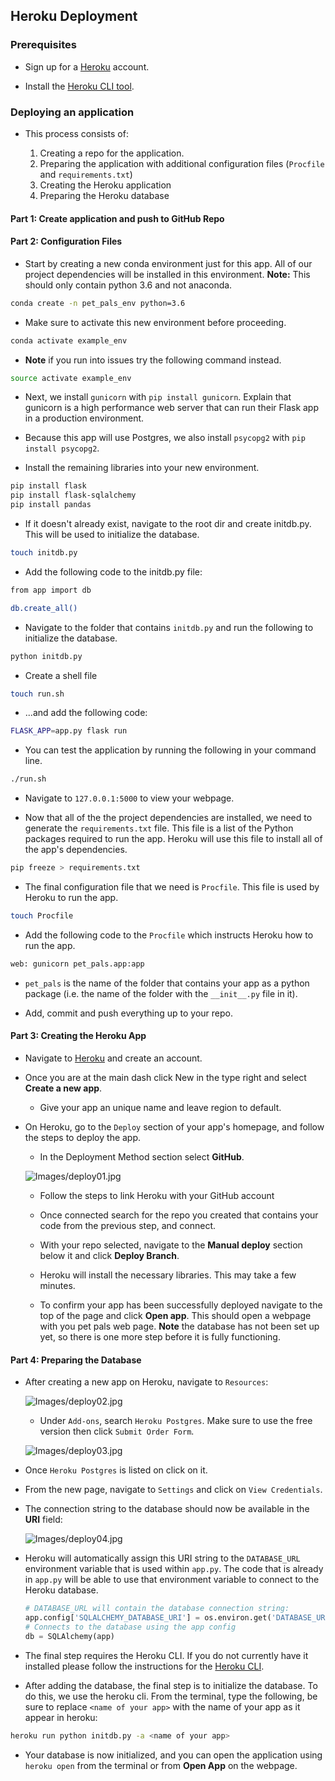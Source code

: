 ## Heroku Deployment

### Prerequisites

* Sign up for a [Heroku](https://www.heroku.com) account.

* Install the [Heroku CLI tool](https://devcenter.heroku.com/articles/heroku-cli#download-and-install).

### Deploying an application

* This process consists of:

  1. Creating a repo for the application.
  2. Preparing the application with additional configuration files (`Procfile` and `requirements.txt`)
  3. Creating the Heroku application
  4. Preparing the Heroku database

#### Part 1: Create application and push to GitHub Repo


#### Part 2: Configuration Files

* Start by creating a new conda environment just for this app. All of our project dependencies will be installed in this environment. **Note:** This should only contain python 3.6 and not anaconda.

```sh
conda create -n pet_pals_env python=3.6
```

* Make sure to activate this new environment before proceeding.

```sh
conda activate example_env
```

* **Note** if you run into issues try the following command instead.

```sh
source activate example_env
```

* Next, we install `gunicorn` with `pip install gunicorn`. Explain that gunicorn is a high performance web server that can run their Flask app in a production environment.

* Because this app will use Postgres, we also install `psycopg2` with `pip install psycopg2`.

* Install the remaining libraries into your new environment.

```sh
pip install flask
pip install flask-sqlalchemy
pip install pandas
```

* If it doesn't already exist, navigate to the root dir and create initdb.py. This will be used to initialize the database.

```sh
touch initdb.py
```

* Add the following code to the initdb.py file:

```sh
from app import db

db.create_all()
```

* Navigate to the folder that contains `initdb.py` and run the following to initialize the database.

```sh
python initdb.py
```

* Create a shell file

```sh
touch run.sh
```

* ...and add the following code:

```sh
FLASK_APP=app.py flask run
```

* You can test the application by running the following in your command line.

```sh
./run.sh
```

* Navigate to `127.0.0.1:5000` to view your webpage.

* Now that all of the the project dependencies are installed, we need to generate the `requirements.txt` file. This file is a list of the Python packages required to run the app. Heroku will use this file to install all of the app's dependencies.

```sh
pip freeze > requirements.txt
```

* The final configuration file that we need is `Procfile`. This file is used by Heroku to run the app.

```sh
touch Procfile
```

* Add the following code to the `Procfile` which instructs Heroku how to run the app.
  
```sh  
web: gunicorn pet_pals.app:app
```

* `pet_pals` is the name of the folder that contains your app as a python package (i.e. the name of the folder with the `__init__.py` file in it).

* Add, commit and push everything up to your repo.

#### Part 3: Creating the Heroku App

* Navigate to [Heroku](https://www.heroku.com) and create an account.

* Once you are at the main dash click New in the type right and select **Create a new app**.

  * Give your app an unique name and leave region to default.

* On Heroku, go to the `Deploy` section of your app's homepage, and follow the steps to deploy the app.


  * In the Deployment Method section select **GitHub**.

  ![Images/deploy01.jpg](Heroku_Deployment/Images/deploy01.jpg)

  * Follow the steps to link Heroku with your GitHub account

  * Once connected search for the repo you created that contains your code from the previous step, and connect.

  * With your repo selected, navigate to the **Manual deploy** section below it and click **Deploy Branch**.

  * Heroku will install the necessary libraries. This may take a few minutes.

  * To confirm your app has been successfully deployed navigate to the top of the page and click **Open app**. This should open a webpage with you pet pals web page. **Note** the database has not been set up yet, so there is one more step before it is fully functioning.

#### Part 4: Preparing the Database

* After creating a new app on Heroku, navigate to `Resources`:

  ![Images/deploy02.jpg](Heroku_Deployment/Images/deploy02.jpg)

  * Under `Add-ons`, search `Heroku Postgres`. Make sure to use the free version then click `Submit Order Form`.

  ![Images/deploy03.jpg](Heroku_Deployment/Images/deploy03.jpg)

* Once `Heroku Postgres` is listed on click on it.

* From the new page, navigate to `Settings` and click on `View Credentials`.

* The connection string to the database should now be available in the **URI** field:

  ![Images/deploy04.jpg](Heroku_Deployment/Images/deploy04.jpg)

* Heroku will automatically assign this URI string to the `DATABASE_URL` environment variable that is used within `app.py`. The code that is already in `app.py` will be able to use that environment variable to connect to the Heroku database.

  ```python
  # DATABASE_URL will contain the database connection string:
  app.config['SQLALCHEMY_DATABASE_URI'] = os.environ.get('DATABASE_URL', '')
  # Connects to the database using the app config
  db = SQLAlchemy(app)
  ```

* The final step requires the Heroku CLI. If you do not currently have it installed please follow the instructions for the [Heroku CLI](https://devcenter.heroku.com/articles/heroku-cli).

* After adding the database, the final step is to initialize the database. To do this, we use the heroku cli. From the terminal, type the following, be sure to replace `<name of your app>` with the name of your app as it appear in heroku:

```sh
heroku run python initdb.py -a <name of your app>
```

* Your database is now initialized, and you can open the application using `heroku open` from the terminal or from **Open App** on the webpage.
